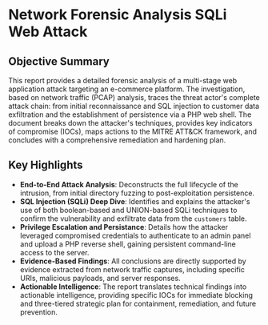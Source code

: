 # Network Forensic Analysis SQLi Web Attack

## Objective Summary
This report provides a detailed forensic analysis of a multi-stage web application attack targeting an e-commerce platform. The investigation, based on network traffic (PCAP) analysis, traces the threat actor's complete attack chain: from initial reconnaissance and SQL injection to customer data exfiltration and the establishment of persistence via a PHP web shell. The document breaks down the attacker's techniques, provides key indicators of compromise (IOCs), maps actions to the MITRE ATT&CK framework, and concludes with a comprehensive remediation and hardening plan.

## Key Highlights
- __End-to-End Attack Analysis__: Deconstructs the full lifecycle of the intrusion, from initial directory fuzzing to post-exploitation persistence.
- __SQL Injection (SQLi) Deep Dive__: Identifies and explains the attacker's use of both boolean-based and UNION-based SQLi techniques to confirm the vulnerability and exfiltrate data from the `customers` table.
- __Privilege Escalation and Persistance__: Details how the attacker leveraged compromised credentials to authenticate to an admin panel and upload a PHP reverse shell, gaining persistent command-line access to the server.
- __Evidence-Based Findings__: All conclusions are directly supported by evidence extracted from network traffic captures, including specific URIs, malicious payloads, and server responses.
- __Actionable Intelligence__: The report translates technical findings into actionable intelligence, providing specific IOCs for immediate blocking and three-tiered strategic plan for containment, remediation, and future prevention.